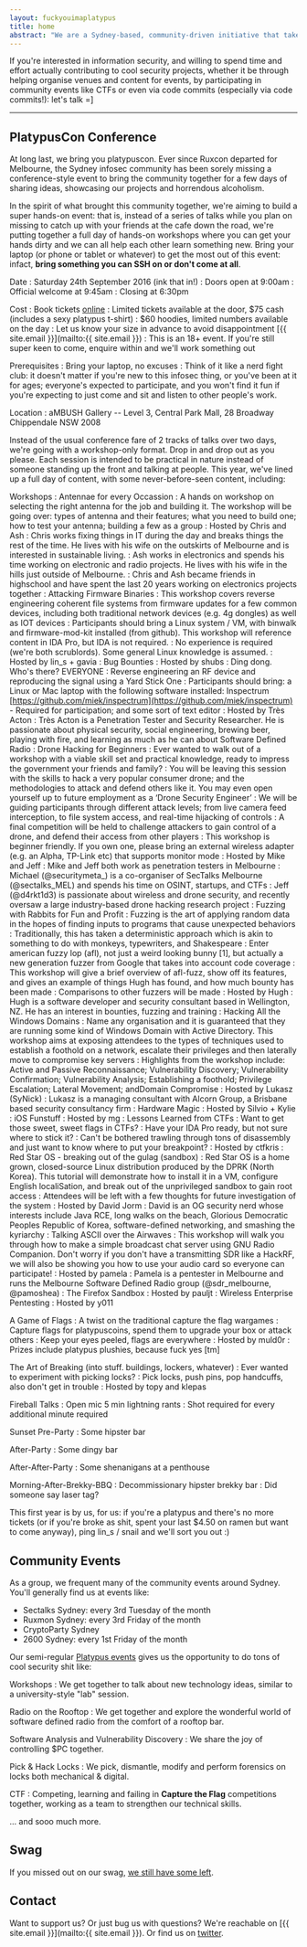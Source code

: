 ```yaml
---
layout: fuckyouimaplatypus
title: home
abstract: "We are a Sydney-based, community-driven initiative that takes a hands-on approach in doing cool security stuff: we're less about debating the merits of the latest iteration of the PCI-PTS or whether a particular vulnerability should have a CVSS score of 6.75 or 6.77, and more about bringing together like-minded people to share ideas, work on cool information security projects and participate in community events together. Think of it as a casual infosec fight club of sorts: the only real rule is that you have to play."
---
```


If you're interested in information security, and willing to spend time and effort actually contributing to cool security projects, whether it be through helping organise venues and content for events, by participating in community events like CTFs or even via code commits (especially via code commits!): let's talk =]

***

## PlatypusCon Conference

At long last, we bring you platypuscon. Ever since Ruxcon departed for Melbourne, the Sydney infosec community has been sorely missing a conference-style event to bring the community together for a few days of sharing ideas, showcasing our projects and horrendous alcoholism.

In the spirit of what brought this community together, we're aiming to build a super hands-on event: that is, instead of a series of talks while you plan on missing to catch up with your friends at the cafe down the road, we're putting together a full day of hands-on workshops where you can get your hands dirty and we can all help each other learn something new.
Bring your laptop (or phone or tablet or whatever) to get the most out of this event: infact, **bring something you can SSH on or don't come at all**.

Date
: Saturday 24th September 2016 (ink that in!)
: Doors open at 9:00am
: Official welcome at 9:45am
: Closing at 6:30pm

Cost
: Book tickets [online](https://www.eventbrite.com.au/e/platypuscon-teh-platypus-partay-tickets-26222957572">https://www.eventbrite.com.au/e/platypuscon-teh-platypus-partay-tickets-26222957572)
: Limited tickets available at the door, $75 cash (includes a sexy platypus t-shirt)
: $60 hoodies, limited numbers available on the day
: Let us know your size in advance to avoid disappointment [{{ site.email }}](mailto:{{ site.email }})
: This is an 18+ event. If you're still super keen to come, enquire within and we'll work something out

Prerequisites
: Bring your laptop, no excuses
: Think of it like a nerd fight club: it doesn't matter if you're new to this infosec thing, or you've been at it for ages; everyone's expected to participate, and you won't find it fun if you're expecting to just come and sit and listen to other people's work.

Location
: aMBUSH Gallery -- Level 3, Central Park Mall, 28 Broadway Chippendale NSW 2008

Instead of the usual conference fare of 2 tracks of talks over two days, we're going with a workshop-only format. Drop in and drop out as you please. Each session is intended to be practical in nature instead of someone standing up the front and talking at people. This year, we've lined up a full day of content, with some never-before-seen content, including:

Workshops
: Antennae for every Occassion
	: A hands on workshop on selecting the right antenna for the job and building it. The workshop will be going over: types of antenna and their features; what you need to build one; how to test your antenna; building a few as a group
	: Hosted by Chris and Ash
	: Chris works fixing things in IT during the day and breaks things the rest of the time. He lives with his wife on the outskirts of Melbourne and is interested in sustainable living.
	: Ash works in electronics and spends his time working on electronic and radio projects. He lives with his wife in the hills just outside of Melbourne.
	: Chris and Ash became friends in highschool and have spent the last 20 years working on electronics projects together
: Attacking Firmware Binaries
	: This workshop covers reverse engineering coherent file systems from firmware updates for a few common devices, including both traditional network devices (e.g. 4g dongles) as well as IOT devices
	: Participants should bring a Linux system / VM, with binwalk and firmware-mod-kit installed (from github). This workshop will reference content in IDA Pro, but IDA is not required.
	: No experience is required (we're both scrublords). Some general Linux knowledge is assumed.
	: Hosted by lin_s + gavia
: Bug Bounties
	: Hosted by shubs
: Ding dong. Who's there? EVERYONE
	: Reverse engineering an RF device and reproducing the signal using a Yard Stick One
	: Participants should bring: a Linux or Mac laptop with the following software installed: Inspectrum [https://github.com/miek/inspectrum](https://github.com/miek/inspectrum) - Required for participation; and some sort of text editor
	: Hosted by Très Acton 
	: Très Acton is a Penetration Tester and Security Researcher. He is passionate about physical security, social engineering, brewing beer, playing with fire, and learning as much as he can about Software Defined Radio
: Drone Hacking for Beginners
	: Ever wanted to walk out of a workshop with a viable skill set and practical knowledge, ready to impress the government your friends and family? 
	: You will be leaving this session with the skills to hack a very popular consumer drone; and the methodologies to attack and defend others like it. You may even open yourself up to future employment as a ‘Drone Security Engineer’ 
	: We will be guiding participants through different attack levels; from live camera feed interception, to file system access, and real-time hijacking of controls
	: A final competition will be held to challenge attackers to gain control of a drone, and defend their access from other players
	: This workshop is beginner friendly. If you own one, please bring an external wireless adapter (e.g. an Alpha, TP-Link etc) that supports monitor mode
	: Hosted by Mike and Jeff
	: Mike and Jeff both work as penetration testers in Melbourne
	: Michael (@securitymeta\_) is a co-organiser of SecTalks Melbourne (@sectalks_MEL) and spends his time on OSINT, startups, and CTFs
	: Jeff (@d4rkt1d3) is passionate about wireless and drone security, and recently oversaw a large industry-based drone hacking research project
: Fuzzing with Rabbits for Fun and Profit
	: Fuzzing is the art of applying random data in the hopes of finding inputs to programs that cause unexpected behaviors 
	: Traditionally, this has taken a deterministic approach which is akin to something to do with monkeys, typewriters, and Shakespeare
	: Enter american fuzzy lop (afl), not just a weird looking bunny [1], but actually a new generation fuzzer from Google that takes into account code coverage
	: This workshop will give a brief overview of afl-fuzz, show off its features, and gives an example of things Hugh has found, and how much bounty has been made
	: Comparisons to other fuzzers will be made
	: Hosted by Hugh
	: Hugh is a software developer and security consultant based in Wellington, NZ. He has an interest in bounties, fuzzing and training
: Hacking All the Windows Domains
	: Name any organisation and it is guaranteed that they are running some kind of Windows Domain with Active Directory. This workshop aims at exposing attendees to the types of techniques used to establish a foothold on a network, escalate their privileges and then laterally move to compromise key servers
	: Highlights from the workshop include: Active and Passive Reconnaissance; Vulnerability Discovery; Vulnerability Confirmation; Vulnerability Analysis; Establishing a foothold; Privilege Escalation; Lateral Movement; andDomain Compromise
	: Hosted by Lukasz (SyNick)
	: Lukasz is a managing consultant with Alcorn Group, a Brisbane based security consultancy firm
: Hardware Magic
	: Hosted by Silvio + Kylie	
: iOS Funstuff
	: Hosted by mg
: Lessons Learned from CTFs
	: Want to get those sweet, sweet flags in CTFs?
	: Have your IDA Pro ready, but not sure where to stick it?
	: Can't be bothered trawling through tons of disassembly and just want to know where to put your breakpoint?
	: Hosted by ctfkris
: Red Star OS - breaking out of the gulag (sandbox)
	: Red Star OS is a home grown, closed-source Linux distribution produced by the DPRK (North Korea). This tutorial will demonstrate how to install it in a VM, configure English localiSation, and break out of the unprivileged sandbox to gain root access
	: Attendees will be left with a few thoughts for future investigation of the system
	: Hosted by David Jorm
	: David is an OG security nerd whose interests include Java RCE, long walks on the beach, Glorious Democratic Peoples Republic of Korea, software-defined networking, and smashing the kyriarchy
: Talking ASCII over the Airwaves
	: This workshop will walk you through how to make a simple broadcast chat server using GNU Radio Companion. Don't worry if you don't have a transmitting SDR like a HackRF, we will also be showing you how to use your audio card so everyone can participate!
	: Hosted by pamela
	: Pamela is a pentester in Melbourne and runs the Melbourne Software Defined Radio group (@sdr_melbourne, @pamoshea)
: The Firefox Sandbox
	: Hosted by pauljt
: Wireless Enterprise Pentesting
	: Hosted by y011

A Game of Flags
: A twist on the traditional capture the flag wargames
: Capture flags for platypuscoins, spend them to upgrade your box or attack others
: Keep your eyes peeled, flags are everywhere
: Hosted by muld0r
: Prizes include platypus plushies, because fuck yes [tm]

The Art of Breaking (into stuff. buildings, lockers, whatever)
: Ever wanted to experiment with picking locks?
: Pick locks, push pins, pop handcuffs, also don't get in trouble
: Hosted by topy and klepas

Fireball Talks
: Open mic 5 min lightning rants
: Shot required for every additional minute required

Sunset Pre-Party
: Some hipster bar

After-Party
: Some dingy bar

After-After-Party
: Some shenanigans at a penthouse

Morning-After-Brekky-BBQ
: Decommissionary hipster brekky bar
: Did someone say laser tag?

This first year is by us, for us: if you're a platypus and there's no more tickets (or if you're broke as shit, spent your last $4.50 on ramen but want to come anyway), ping lin_s / snail and we'll sort you out :)

## Community Events

As a group, we frequent many of the community events around Sydney. You'll generally find us at events like:

- Sectalks Sydney: every 3rd Tuesday of the month
- Ruxmon Sydney: every 3rd Friday of the month
- CryptoParty Sydney
- 2600 Sydney: every 1st Friday of the month

Our semi-regular [Platypus events](http://www.meetup.com/en-AU/OWASP-Sydney-Web-Application-Security-Group/) gives us the opportunity to do tons of cool security shit like:

Workshops
: We get together to talk about new technology ideas, similar to a university-style "lab" session.

Radio on the Rooftop
: We get together and explore the wonderful world of software defined radio from the comfort of a rooftop bar.

Software Analysis and Vulnerability Discovery
: We share the joy of controlling $PC together.

Pick & Hack Locks
: We pick, dismantle, modify and perform forensics on locks both mechanical & digital.

CTF
: Competing, learning and failing in **Capture the Flag** competitions together, working as a team to strengthen our technical skills.

... and sooo much more.

## Swag

If you missed out on our swag, 
[we still have some left](https://www.stickermule.com/user/1070711202/stickers).

## Contact

Want to support us? Or just bug us with questions? We're reachable on [{{ site.email }}](mailto:{{ site.email }}).
Or find us on [twitter](https://twitter.com/platypuspartay).
